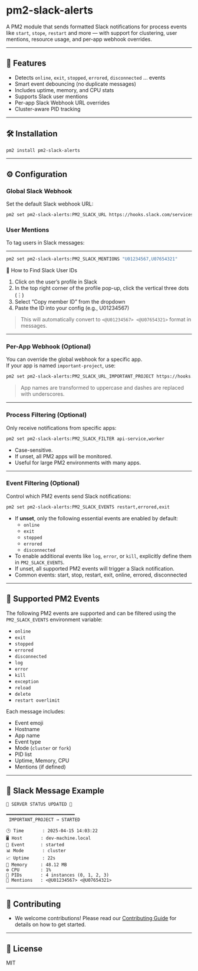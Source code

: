 # pm2-slack-alerts

A PM2 module that sends formatted Slack notifications for process events like `start`, `stope`, `restart` and more — with support for clustering, user mentions, resource usage, and per-app webhook overrides.

---

## 🚀 Features

- Detects `online`, `exit`, `stopped`, `errored`, `disconnected` ... events
- Smart event debouncing (no duplicate messages)
- Includes uptime, memory, and CPU stats
- Supports Slack user mentions
- Per-app Slack Webhook URL overrides
- Cluster-aware PID tracking

---

## 🛠 Installation

```bash
pm2 install pm2-slack-alerts
```

---

## ⚙️ Configuration

### Global Slack Webhook

Set the default Slack webhook URL:

```bash
pm2 set pm2-slack-alerts:PM2_SLACK_URL https://hooks.slack.com/services/XXXXX/YYYYY/ZZZZZ
```

### User Mentions

To tag users in Slack messages:

---
```bash
pm2 set pm2-slack-alerts:PM2_SLACK_MENTIONS "U01234567,U07654321"
```
🔎 How to Find Slack User IDs
1.	Click on the user’s profile in Slack
2.	In the top right corner of the profile pop-up, click the vertical three dots (︙)
3.	Select “Copy member ID” from the dropdown
4.	Paste the ID into your config (e.g., U01234567)

> This will automatically convert to `<@U01234567> <@U07654321>` format in messages.
---


### Per-App Webhook (Optional)

You can override the global webhook for a specific app.  
If your app is named `important-project`, use:

```bash
pm2 set pm2-slack-alerts:PM2_SLACK_URL_IMPORTANT_PROJECT https://hooks.slack.com/services/XXXXX/YYYYY/ZZZZZ
```

> App names are transformed to uppercase and dashes are replaced with underscores.

---

### Process Filtering (Optional)
Only receive notifications from specific apps:

```bash
pm2 set pm2-slack-alerts:PM2_SLACK_FILTER api-service,worker
```
-	Case-sensitive.
-	If unset, all PM2 apps will be monitored.
-	Useful for large PM2 environments with many apps.

---

### Event Filtering (Optional)

Control which PM2 events send Slack notifications:

```bash
pm2 set pm2-slack-alerts:PM2_SLACK_EVENTS restart,errored,exit
```

- If **unset**, only the following essential events are enabled by default:
    - `online`
    - `exit`
    - `stopped`
    - `errored`
    - `disconnected`
- To enable additional events like `log`, `error`, or `kill`, explicitly define them in `PM2_SLACK_EVENTS`.
- If unset, all supported PM2 events will trigger a Slack notification.
- Common events: start, stop, restart, exit, online, errored, disconnected

---
## 📡 Supported PM2 Events

The following PM2 events are supported and can be filtered using the `PM2_SLACK_EVENTS` environment variable:

- `online`
- `exit`
- `stopped`
- `errored`
- `disconnected`
- `log`
- `error`
- `kill`
- `exception`
- `reload`
- `delete`
- `restart overlimit`

Each message includes:
- Event emoji
- Hostname
- App name
- Event type
- Mode (`cluster` or `fork`)
- PID list
- Uptime, Memory, CPU
- Mentions (if defined)

---

## 🧪 Slack Message Example

```
🚀 SERVER STATUS UPDATED 🚀

━━━━━━━━━━━━━━━━━━━━━━━━━━
 IMPORTANT_PROJECT → STARTED

🕒 Time       : 2025-04-15 14:03:22
🖥 Host       : dev-machine.local
📌 Event      : started
📊 Mode       : cluster
📈 Uptime     : 22s
💾 Memory     : 48.12 MB
⚙️ CPU        : 1%
🧩 PIDs       : 4 instances (0, 1, 2, 3)
👥 Mentions   : <@U01234567> <@U07654321>
```
---
## 🤝 Contributing
- We welcome contributions! Please read our [Contributing Guide](CONTRIBUTING.md) for details on how to get started.
---

## 🧾 License

MIT

